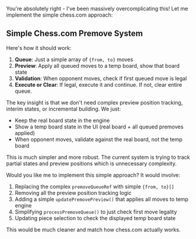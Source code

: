 You're absolutely right - I've been massively overcomplicating this! Let me implement the simple chess.com approach:

## Simple Chess.com Premove System

Here's how it should work:

1. **Queue**: Just a simple array of `{from, to}` moves
2. **Preview**: Apply all queued moves to a temp board, show that board state
3. **Validation**: When opponent moves, check if first queued move is legal
4. **Execute or Clear**: If legal, execute it and continue. If not, clear entire queue.

The key insight is that we don't need complex preview position tracking, interim states, or incremental building. We just:

- Keep the real board state in the engine
- Show a temp board state in the UI (real board + all queued premoves applied)
- When opponent moves, validate against the real board, not the temp board

This is much simpler and more robust. The current system is trying to track partial states and preview positions which is unnecessary complexity.

Would you like me to implement this simple approach? It would involve:

1. Replacing the complex `premoveQueueRef` with simple `{from, to}[]`
2. Removing all the preview position tracking logic
3. Adding a simple `updatePremovePreview()` that applies all moves to temp engine
4. Simplifying `processPremoveQueue()` to just check first move legality
5. Updating piece selection to check the displayed temp board state

This would be much cleaner and match how chess.com actually works.
